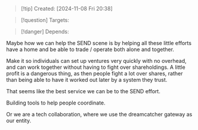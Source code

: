 
>[!tip] Created: [2024-11-08 Fri 20:38]

>[!question] Targets: 

>[!danger] Depends: 

Maybe how we can help the SEND scene is by helping all these little efforts have a home and be able to trade / operate both alone and together.

Make it so individuals can set up ventures very quickly with no overhead, and can work together without having to fight over shareholdings.  A little profit is a dangerous thing, as then people fight a lot over shares, rather than being able to have it worked out later by a system they trust.

That seems like the best service we can be to the SEND effort.

Building tools to help people coordinate.

Or we are a tech collaboration, where we use the dreamcatcher gateway as our entity.
